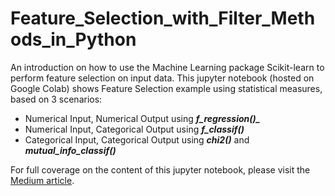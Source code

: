 # Feature_Selection_with_Filter_Methods_in_Python
An introduction on how to use the Machine Learning package Scikit-learn to perform feature selection on input data.
This jupyter notebook (hosted on Google Colab) shows Feature Selection example using statistical measures, based on 3 scenarios:
- Numerical Input, Numerical Output using ***f_regression()_***
- Numerical Input, Categorical Output using ***_f_classif()_***
- Categorical Input, Categorical Output using ***chi2()*** and ***mutual_info_classif()***

For full coverage on the content of this jupyter notebook, please visit the [Medium article](https://towardsdatascience.com/feature-selection-for-machine-learning-in-python-filter-methods-6071c5d267d5?source=friends_link&sk=6a6258beba174b3c5513f606dfdb9f6b). 
